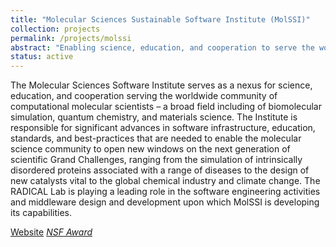 ```yaml
---
title: "Molecular Sciences Sustainable Software Institute (MolSSI)"
collection: projects
permalink: /projects/molssi
abstract: "Enabling science, education, and cooperation to serve the worldwide community of computational molecular scientists."
status: active
---
```


The Molecular Sciences Software Institute serves as a nexus for science, education, and cooperation serving the worldwide community of computational molecular scientists – a broad field including of biomolecular simulation, quantum chemistry, and materials science. The Institute is responsible for significant advances in software infrastructure, education, standards, and best-practices that are needed to enable the molecular science community to open new windows on the next generation of scientific Grand Challenges, ranging from the simulation of intrinsically disordered proteins associated with a range of diseases to the design of new catalysts vital to the global chemical industry and climate change. The RADICAL Lab is playing a leading role in the software engineering activities and middleware design and development upon which MolSSI is developing its capabilities.

<a href="https://molssi.org"><i></i>Website</a>
<a href="https://www.nsf.gov/awardsearch/showAward?AWD_ID=1547580"><i class="fa fa-nsf">NSF Award</i></a><br />